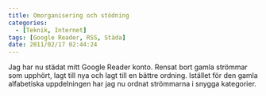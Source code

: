 ```yaml
---
title: Omorganisering och stödning
categories:
  - [Teknik, Internet]
tags: [Google Reader, RSS, Städa]
date: 2011/02/17 02:44:24
---
```

Jag har nu städat mitt Google Reader konto. Rensat bort gamla strömmar som upphört, lagt till nya och lagt till en bättre ordning. Istället för den gamla alfabetiska uppdelningen har jag nu ordnat strömmarna i snygga kategorier.
